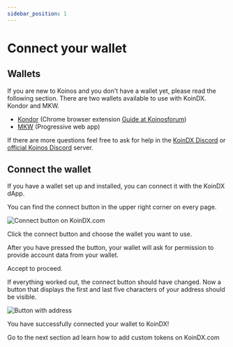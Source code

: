 ```yaml
---
sidebar_position: 1
---
```


# Connect your wallet

## Wallets
If you are new to Koinos and you don't have a wallet yet, please read the following section.
There are two wallets available to use with KoinDX. Kondor and MKW.

- [Kondor](https://chrome.google.com/webstore/detail/kondor/ghipkefkpgkladckmlmdnadmcchefhjl) (Chrome browser extension [Guide at Koinosforum](https://discourse.koinosforum.com/t/starting-with-kondor-wallet/143))
- [MKW](https://mykw.vercel.app) (Progressive web app)

If there are more questions feel free to ask for help in the [KoinDX Discord](https://discord.koindx.com) or [official Koinos Discord](https://discord.koinos.io) server.

## Connect the wallet
If you have a wallet set up and installed, you can connect it with the KoinDX dApp.

You can find the connect button in the upper right corner on every page.

![Connect button on KoinDX.com](/img/doc_img/connect.png)

Click the connect button and choose the wallet you want to use.

After you have pressed the button, your wallet will ask for permission to provide account data from your wallet.

Accept to proceed.

If everything worked out, the connect button should have changed. 
Now a button that displays the first and last five characters of your address should be visible.

![Button with address](/img/doc_img/accepted_address_button.png)

You have successfully connected your wallet to KoinDX! 

Go to the next section ad learn how to add custom tokens on KoinDX.com